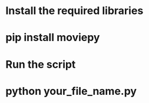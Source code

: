 # Install the required libraries 
# pip install moviepy 

# Run the script 
# python your_file_name.py

